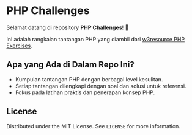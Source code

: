 # PHP Challenges

Selamat datang di repository **PHP Challenges**! 🎉

Ini adalah rangkaian tantangan PHP yang diambil dari [w3resource PHP Exercises](https://www.w3resource.com/php-exercises/challenges/1/php-challenges-1-exercise-1.php).

## Apa yang Ada di Dalam Repo Ini?

- Kumpulan tantangan PHP dengan berbagai level kesulitan.
- Setiap tantangan dilengkapi dengan soal dan solusi untuk referensi.
- Fokus pada latihan praktis dan penerapan konsep PHP.

## License

Distributed under the MIT License. See `LICENSE` for more information.
